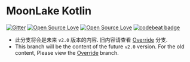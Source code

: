 # MoonLake Kotlin

[![Gitter](https://badges.gitter.im/McMoonLakeDev/MoonLake.svg)](https://gitter.im/McMoonLakeDev/MoonLake)
[![Open Source Love](https://badges.frapsoft.com/os/v1/open-source.svg?v=102)](https://github.com/McMoonLakeDev/MoonLake) 
[![Open Source Love](https://badges.frapsoft.com/os/gpl/gpl.svg?v=102)](http://www.gnu.org/licenses/gpl-3.0)
[![codebeat badge](https://codebeat.co/badges/71de9e97-982a-4630-a501-07e6c7c35d94)](https://codebeat.co/projects/github-com-mcmoonlakedev-moonlake-v2-0-alpha-kotlin)

* 此分支将会是未来 `v2.0` 版本的内容. 旧内容请查看 [Override](https://github.com/McMoonLakeDev/MoonLake/tree/override) 分支.
* This branch will be the content of the future `v2.0` version. For the old content, Please view the [Override](https://github.com/McMoonLakeDev/MoonLake/tree/override) branch.
